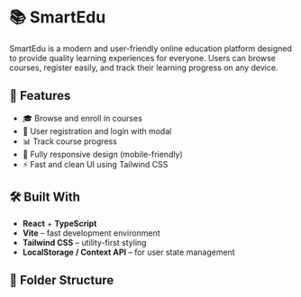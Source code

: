 # 📚 SmartEdu

SmartEdu is a modern and user-friendly online education platform designed to provide quality learning experiences for everyone. Users can browse courses, register easily, and track their learning progress on any device.

## 🚀 Features

- 🎓 Browse and enroll in courses
- 👤 User registration and login with modal
- 📊 Track course progress
- 📱 Fully responsive design (mobile-friendly)
- ⚡ Fast and clean UI using Tailwind CSS

## 🛠️ Built With

- **React** + **TypeScript**
- **Vite** – fast development environment
- **Tailwind CSS** – utility-first styling
- **LocalStorage / Context API** – for user state management

## 📂 Folder Structure

